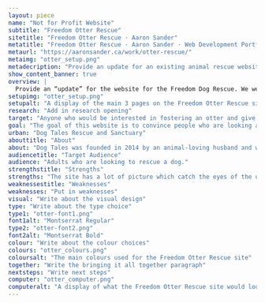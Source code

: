 ```yaml
---
layout: piece
name: "Not for Profit Website"
subtitle: "Freedom Otter Rescue"
sitetitle: "Freedom Otter Rescue · Aaron Sander"
metatitle: "Freedom Otter Rescue · Aaron Sander · Web Development Portfolio"
metaurl: "https://aaronsander.ca/work/otter-rescue/"
metaimg: "otter_setup.png"
metadecription: "Provide an update for an existing animal rescue website to revitalize the site."
show_content_banner: true
overview: |
  Provide an “update” for the website for the Freedom Dog Rescue. We were tasked with finding a “bad” website or one in need of a revamp and update it. As well, we were told to be creative with our animal picks."
setupimg: "otter_setup.png"
setupalt: "A display of the main 3 pages on the Freedom Otter Rescue site"
research: "Add in research opening"
target: "Anyone who would be interested in fostering an otter and give it a loving family. As otters are an uncommon household pet, they need lots of attention and care, we are looking for people who are willing to have the commitment of an otter. The target of this website would already be interested in otters and know a lot about them as they would be looking to foster, they would also be an animal lover who is interested in otters or maybe just general public who are looking for a non-profit organization to give donations to animals in the need of a foster home."
goal: "The goal of this website is to convince people who are looking at it to become a foster to help the otters."
urban: "Dog Tales Rescue and Sanctuary"
abouttitle: "About"
about: "Dog Tales was founded in 2014 by an animal-loving husband and wife team - Rob and Danielle. Both had been involved in rescue for years before finally deciding that the best way to help animals in need was to open a rescue of their own."
audiencetitle: "Target Audience"
audience: "Adults who are looking to rescue a dog."
strengthstitle: "Strengths"
strengths: "The site has a lot of picture which catch the eyes of the user (FINISH)"
weaknessestitle: "Weaknesses"
weaknesses: "Put in weaknesses"
visual: "Write about the visual design"
type: "Write about the type choice"
type1: "otter-font1.png"
font1alt: "Montserrat Regular"
type2: "otter-font2.png"
font2alt: "Montserrat Bold"
colour: "Write about the colour choices"
colours: "otter_colours.png"
coloursalt: "The main colours used for the Freedom Otter Rescue site"
together: "Write the bringing it all together paragraph"
nextsteps: "Write next steps"
computer: "otter_computer.png"
computeralt: "A display of what the Freedom Otter Rescue site would look like on a computer screen"
---
```

